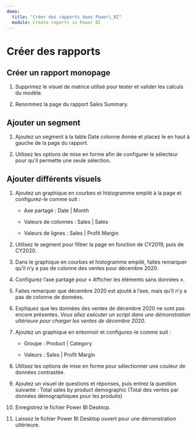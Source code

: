 ```yaml
---
demo:
  title: "Créer des rapports dans Power\_BI"
  module: Create reports in Power BI
---
```

# Créer des rapports

## Créer un rapport monopage

1. Supprimez le visuel de matrice utilisé pour tester et valider les calculs du modèle.

1. Renommez la page du rapport Sales Summary.

## Ajouter un segment

1. Ajoutez un segment à la table Date colonne Année et placez le en haut à gauche de la page du rapport.

1. Utilisez les options de mise en forme afin de configurer le sélecteur pour qu’il permette une seule sélection.

## Ajouter différents visuels

1. Ajoutez un graphique en courbes et histogramme empilé à la page et configurez-le comme suit :

    - Axe partagé : Date | Month

    - Valeurs de colonnes : Sales | Sales

    - Valeurs de lignes : Sales | Profit Margin

1. Utilisez le segment pour filtrer la page en fonction de CY2019, puis de CY2020.

1. Dans le graphique en courbes et histogramme empilé, faites remarquer qu’il n’y a pas de colonne des ventes pour décembre 2020.

1. Configurez l’axe partagé pour « Afficher les éléments sans données ».

1. Faites remarquer que décembre 2020 est ajouté à l’axe, mais qu’il n’y a pas de colonne de données.

1. Expliquez que les données des ventes de décembre 2020 ne sont pas encore présentes. *Vous allez exécuter un script dans une démonstration ultérieure pour charger les ventes de décembre 2020.*

1. Ajoutez un graphique en entonnoir et configurez-le comme suit :

    - Groupe : Product | Category

    - Valeurs : Sales | Profit Margin

1. Utilisez les options de mise en forme pour sélectionner une couleur de données contrastée.

1. Ajoutez un visuel de questions et réponses, puis entrez la question suivante : Total sales by product demographic (Total des ventes par données démographiques pour les produits)

1. Enregistrez le fichier Power BI Desktop.

1. Laissez le fichier Power BI Desktop ouvert pour une démonstration ultérieure.
